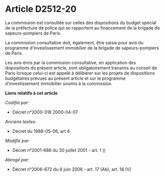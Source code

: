 # Article D2512-20

La commission est consultée sur celles des dispositions du budget spécial de la préfecture de police qui se rapportent au
financement de la brigade de sapeurs-pompiers de Paris.

La commission consultative doit, également, être saisie pour avis du programme d'investissement immobilier de la brigade de
sapeurs-pompiers de Paris.

Les avis émis par la commission consultative, en application des dispositions du présent article, sont obligatoirement
transmis au conseil de Paris lorsque celui-ci est appelé à délibérer sur les projets de dispositions budgétaires prévues au
présent article et sur le programme d'investissement immobilier soumis à la commission.

**Liens relatifs à cet article**

_Codifié par_:

  - Décret n°2000-318 2000-04-07

_Anciens textes_:

  - Décret du 1988-05-06, art 4

_Modifié par_:

  - Décret n°2001-686 du 30 juillet 2001 - art. 1 ()

_Abrogé par_:

  - Décret n°2006-672 du 8 juin 2006 - art. 17 (Ab), art. 18 (V)
